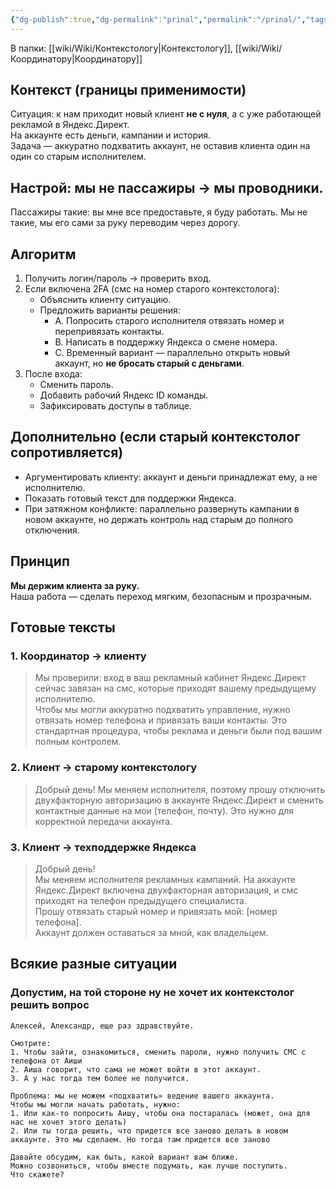 ```yaml
---
{"dg-publish":true,"dg-permalink":"prinal","permalink":"/prinal/","tags":["в_папку/координатор","в_папку/контекстолог"]}
---
```


В папки: [[wiki/Wiki/Контекстологу\|Контекстологу]], [[wiki/Wiki/Координатору\|Координатору]]
## Контекст (границы применимости)
Ситуация: к нам приходит новый клиент **не с нуля**, а с уже работающей рекламой в Яндекс.Директ.  
На аккаунте есть деньги, кампании и история.  
Задача — аккуратно подхватить аккаунт, не оставив клиента один на один со старым исполнителем.  
## Настрой: мы не пассажиры → мы проводники.  
Пассажиры такие: вы мне все предоставьте, я буду работать. Мы не такие, мы его сами за руку переводим через дорогу. 
## Алгоритм
1. Получить логин/пароль → проверить вход.  
2. Если включена 2FA (смс на номер старого контекстолога):  
   - Объяснить клиенту ситуацию.  
   - Предложить варианты решения:
     - А. Попросить старого исполнителя отвязать номер и перепривязать контакты.  
     - B. Написать в поддержку Яндекса о смене номера.  
     - C. Временный вариант — параллельно открыть новый аккаунт, но **не бросать старый с деньгами**.  
1. После входа:  
   - Сменить пароль.  
   - Добавить рабочий Яндекс ID команды.  
   - Зафиксировать доступы в таблице.  
## Дополнительно (если старый контекстолог сопротивляется)
- Аргументировать клиенту: аккаунт и деньги принадлежат ему, а не исполнителю.  
- Показать готовый текст для поддержки Яндекса.  
- При затяжном конфликте: параллельно развернуть кампании в новом аккаунте, но держать контроль над старым до полного отключения.  
## Принцип
**Мы держим клиента за руку.**  
Наша работа — сделать переход мягким, безопасным и прозрачным.  

## Готовые тексты
### 1. Координатор → клиенту
> Мы проверили: вход в ваш рекламный кабинет Яндекс.Директ сейчас завязан на смс, которые приходят вашему предыдущему исполнителю.  
> Чтобы мы могли аккуратно подхватить управление, нужно отвязать номер телефона и привязать ваши контакты. Это стандартная процедура, чтобы реклама и деньги были под вашим полным контролем.  
### 2. Клиент → старому контекстологу
> Добрый день! Мы меняем исполнителя, поэтому прошу отключить двухфакторную авторизацию в аккаунте Яндекс.Директ и сменить контактные данные на мои (телефон, почту). Это нужно для корректной передачи аккаунта.  
### 3. Клиент → техподдержке Яндекса
> Добрый день!  
> Мы меняем исполнителя рекламных кампаний. На аккаунте Яндекс.Директ включена двухфакторная авторизация, и смс приходят на телефон предыдущего специалиста.  
> Прошу отвязать старый номер и привязать мой: [номер телефона].  
> Аккаунт должен оставаться за мной, как владельцем.  

## Всякие разные ситуации
### Допустим, на той стороне ну не хочет их контекстолог решить вопрос
```
Алексей, Александр, еще раз здравствуйте.

Смотрите:
1. Чтобы зайти, ознакомиться, сменить пароли, нужно получить СМС с телефона от Аиши
2. Аиша говорит, что сама не может войти в этот аккаунт. 
3. А у нас тогда тем более не получится.

Проблема: мы не можем «подхватить» ведение вашего аккаунта.
Чтобы мы могли начать работать, нужно:
1. Или как-то попросить Аишу, чтобы она постаралась (может, она для нас не хочет этого делать)
2. Или ты тогда решить, что придется все заново делать в новом аккаунте. Это мы сделаем. Но тогда там придется все заново

Давайте обсудим, как быть, какой вариант вам ближе.
Можно созвониться, чтобы вместе подумать, как лучше поступить.
Что скажете?
```

